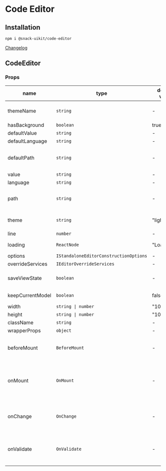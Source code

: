 # Code Editor

## Installation

`npm i @snack-uikit/code-editor`

[Changelog](./CHANGELOG.md)

[//]: DOCUMENTATION_SECTION_START
[//]: THIS_SECTION_IS_AUTOGENERATED_PLEASE_DONT_EDIT_IT
## CodeEditor
### Props
| name | type | default value | description |
|------|------|---------------|-------------|
| themeName | `string` | - | Название текущей темы. Значение не важно, важно что смена значения запускает пересчет стилей. |
| hasBackground | `boolean` | true | Включение/отключение псевдобекграунда |
| defaultValue | `string` | - | Default value of the current model |
| defaultLanguage | `string` | - | Default language of the current model |
| defaultPath | `string` | - | Default path of the current model Will be passed as the third argument to `.createModel` method `monaco.editor.createModel(..., ..., monaco.Uri.parse(defaultPath))` |
| value | `string` | - | Value of the current model |
| language | `string` | - | Language of the current model |
| path | `string` | - | Path of the current model Will be passed as the third argument to `.createModel` method `monaco.editor.createModel(..., ..., monaco.Uri.parse(defaultPath))` |
| theme | `string` | "light" | The theme for the monaco Available options "vs-dark" \| "light" Define new themes by `monaco.editor.defineTheme` |
| line | `number` | - | The line to jump on it |
| loading | `ReactNode` | "Loading..." | The loading screen before the editor will be mounted |
| options | `IStandaloneEditorConstructionOptions` | - | IStandaloneEditorConstructionOptions |
| overrideServices | `IEditorOverrideServices` | - | IEditorOverrideServices |
| saveViewState | `boolean` | - | Indicator whether to save the models' view states between model changes or not Defaults to true |
| keepCurrentModel | `boolean` | false | Indicator whether to dispose the current model when the Editor is unmounted or not |
| width | `string \| number` | "100%" | Width of the editor wrapper |
| height | `string \| number` | "100%" | Height of the editor wrapper |
| className | `string` | - | Class name for the editor container |
| wrapperProps | `object` | - | Props applied to the wrapper element |
| beforeMount | `BeforeMount` | - | Signature: function(monaco: Monaco) => void An event is emitted before the editor is mounted It gets the monaco instance as a first argument Defaults to "noop" |
| onMount | `OnMount` | - | Signature: function(editor: monaco.editor.IStandaloneCodeEditor, monaco: Monaco) => void An event is emitted when the editor is mounted It gets the editor instance as a first argument and the monaco instance as a second Defaults to "noop" |
| onChange | `OnChange` | - | Signature: function(value: string \| undefined, ev: monaco.editor.IModelContentChangedEvent) => void An event is emitted when the content of the current model is changed |
| onValidate | `OnValidate` | - | Signature: function(markers: monaco.editor.IMarker[]) => void An event is emitted when the content of the current model is changed and the current model markers are ready Defaults to "noop" |


[//]: DOCUMENTATION_SECTION_END
